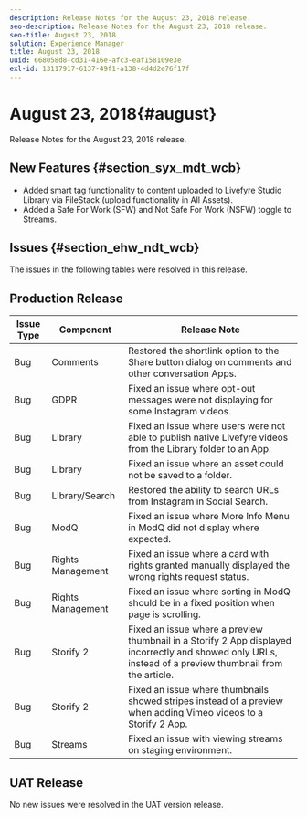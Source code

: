 ```yaml
---
description: Release Notes for the August 23, 2018 release.
seo-description: Release Notes for the August 23, 2018 release.
seo-title: August 23, 2018
solution: Experience Manager
title: August 23, 2018
uuid: 668058d8-cd31-416e-afc3-eaf158109e3e
exl-id: 13117917-6137-49f1-a138-4d4d2e76f17f
---
```

# August 23, 2018{#august}

Release Notes for the August 23, 2018 release.

## New Features {#section_syx_mdt_wcb}

* Added smart tag functionality to content uploaded to Livefyre Studio Library via FileStack (upload functionality in All Assets).
* Added a Safe For Work (SFW) and Not Safe For Work (NSFW) toggle to Streams.

## Issues {#section_ehw_ndt_wcb}

The issues in the following tables were resolved in this release.

## Production Release

|  **Issue Type** | **Component** | **Release Note** |
|---|---|---|
|  Bug | Comments | Restored the shortlink option to the Share button dialog on comments and other conversation Apps.  |
|  Bug | GDPR | Fixed an issue where opt-out messages were not displaying for some Instagram videos.  |
|  Bug | Library | Fixed an issue where users were not able to publish native Livefyre videos from the Library folder to an App.  |
|  Bug | Library | Fixed an issue where an asset could not be saved to a folder. |
|  Bug | Library/Search | Restored the ability to search URLs from Instagram in Social Search.  |
|  Bug | ModQ | Fixed an issue where More Info Menu in ModQ did not display where expected. |
|  Bug | Rights Management | Fixed an issue where a card with rights granted manually displayed the wrong rights request status.  |
|  Bug | Rights Management | Fixed an issue where sorting in ModQ should be in a fixed position when page is scrolling.  |
|  Bug | Storify 2 | Fixed an issue where a preview thumbnail in a Storify 2 App displayed incorrectly and showed only URLs, instead of a preview thumbnail from the article.  |
|  Bug | Storify 2 | Fixed an issue where thumbnails showed stripes instead of a preview when adding Vimeo videos to a Storify 2 App.  |
|  Bug | Streams | Fixed an issue with viewing streams on staging environment. |

## UAT Release

No new issues were resolved in the UAT version release.
